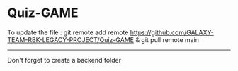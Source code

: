 # Quiz-GAME
To update the file :
git remote add remote  https://github.com/GALAXY-TEAM-RBK-LEGACY-PROJECT/Quiz-GAME & 
git pull remote main 
************************************************************************************
Don't forget to create a backend folder 

